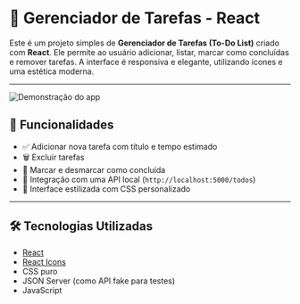 # 📝 Gerenciador de Tarefas - React

Este é um projeto simples de **Gerenciador de Tarefas (To-Do List)** criado com **React**. Ele permite ao usuário adicionar, listar, marcar como concluídas e remover tarefas. A interface é responsiva e elegante, utilizando ícones e uma estética moderna.

---

![Demonstração do app](https://github.com/user-attachments/assets/778411ba-f547-40ab-b940-bee40601d669)




## 🚀 Funcionalidades

- ✅ Adicionar nova tarefa com título e tempo estimado
- 🗑️ Excluir tarefas
- 📌 Marcar e desmarcar como concluída
- 💾 Integração com uma API local (`http://localhost:5000/todos`)
- 🎨 Interface estilizada com CSS personalizado

---

## 🛠️ Tecnologias Utilizadas

- [React](https://reactjs.org/)
- [React Icons](https://react-icons.github.io/react-icons/)
- CSS puro
- JSON Server (como API fake para testes)
- JavaScript




